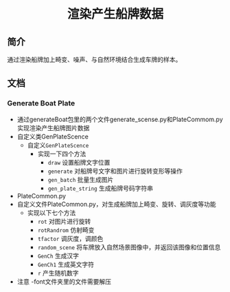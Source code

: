 <h1><p align="center">渲染产生船牌数据</p></h1>

## 简介

通过渲染船牌加上畸变、噪声、与自然环境结合生成车牌的样本。

## 文档

### Generate Boat Plate

- 通过generateBoat包里的两个文件generate_scense.py和PlateCommom.py实现渲染产生船牌图片数据
- 自定义类GenPlateScence
  - 自定义`GenPlateScence`
    - 实现一下四个方法 
      - `draw` 设置船牌文字位置
      - `generate` 对船牌号文字和图片进行旋转变形等操作
      - `gen_batch` 批量生成图片
      - `gen_plate_string` 生成船牌号码字符串
- PlateCommon.py
 - 自定义文件PlateCommon.py，对生成船牌加上畸变、旋转、调灰度等功能
    - 实现以下七个方法     
      - `rot` 对图片进行旋转
      - `rotRandrom` 仿射畸变
      - `tfactor` 调灰度，调颜色
      - `random_scene` 将车牌放入自然场景图像中，并返回该图像和位置信息
      - `GenCh` 生成汉字
      - `GenCh1` 生成英文字符
      - `r` 产生随机数字
- 注意
    -font文件夹里的文件需要解压   
